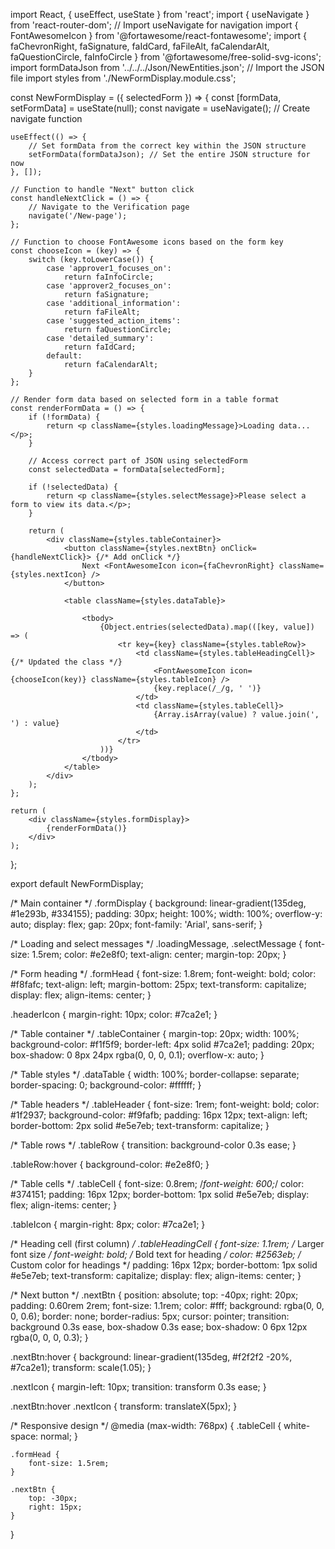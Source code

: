 import React, { useEffect, useState } from 'react';
import { useNavigate } from 'react-router-dom'; // Import useNavigate for navigation
import { FontAwesomeIcon } from '@fortawesome/react-fontawesome';
import { faChevronRight, faSignature, faIdCard, faFileAlt, faCalendarAlt, faQuestionCircle, faInfoCircle } from '@fortawesome/free-solid-svg-icons';
import formDataJson from '../../../Json/NewEntities.json'; // Import the JSON file
import styles from './NewFormDisplay.module.css';

const NewFormDisplay = ({ selectedForm }) => {
    const [formData, setFormData] = useState(null);
    const navigate = useNavigate(); // Create navigate function

    useEffect(() => {
        // Set formData from the correct key within the JSON structure
        setFormData(formDataJson); // Set the entire JSON structure for now
    }, []);

    // Function to handle "Next" button click
    const handleNextClick = () => {
        // Navigate to the Verification page
        navigate('/New-page');
    };

    // Function to choose FontAwesome icons based on the form key
    const chooseIcon = (key) => {
        switch (key.toLowerCase()) {
            case 'approver1_focuses_on':
                return faInfoCircle;
            case 'approver2_focuses_on':
                return faSignature;
            case 'additional_information':
                return faFileAlt;
            case 'suggested_action_items':
                return faQuestionCircle;
            case 'detailed_summary':
                return faIdCard;
            default:
                return faCalendarAlt;
        }
    };

    // Render form data based on selected form in a table format
    const renderFormData = () => {
        if (!formData) {
            return <p className={styles.loadingMessage}>Loading data...</p>;
        }

        // Access correct part of JSON using selectedForm
        const selectedData = formData[selectedForm];

        if (!selectedData) {
            return <p className={styles.selectMessage}>Please select a form to view its data.</p>;
        }

        return (
            <div className={styles.tableContainer}>
                <button className={styles.nextBtn} onClick={handleNextClick}> {/* Add onClick */}
                    Next <FontAwesomeIcon icon={faChevronRight} className={styles.nextIcon} />
                </button>

                <table className={styles.dataTable}>
                   
                    <tbody>
                        {Object.entries(selectedData).map(([key, value]) => (
                            <tr key={key} className={styles.tableRow}>
                                <td className={styles.tableHeadingCell}> {/* Updated the class */}
                                    <FontAwesomeIcon icon={chooseIcon(key)} className={styles.tableIcon} />
                                    {key.replace(/_/g, ' ')}
                                </td>
                                <td className={styles.tableCell}>
                                    {Array.isArray(value) ? value.join(', ') : value}
                                </td>
                            </tr>
                        ))}
                    </tbody>
                </table>
            </div>
        );
    };

    return (
        <div className={styles.formDisplay}>
            {renderFormData()}
        </div>
    );
};

export default NewFormDisplay;




/* Main container */
.formDisplay {
    background: linear-gradient(135deg, #1e293b, #334155);
    padding: 30px;
    height: 100%;
    width: 100%;
    overflow-y: auto;
    display: flex;
    gap: 20px;
    font-family: 'Arial', sans-serif;
}

/* Loading and select messages */
.loadingMessage,
.selectMessage {
    font-size: 1.5rem;
    color: #e2e8f0;
    text-align: center;
    margin-top: 20px;
}

/* Form heading */
.formHead {
    font-size: 1.8rem;
    font-weight: bold;
    color: #f8fafc;
    text-align: left;
    margin-bottom: 25px;
    text-transform: capitalize;
    display: flex;
    align-items: center;
}

.headerIcon {
    margin-right: 10px;
    color: #7ca2e1;
}

/* Table container */
.tableContainer {
    margin-top: 20px;
    width: 100%;
    background-color: #f1f5f9;
    border-left: 4px solid #7ca2e1;
    padding: 20px;
    box-shadow: 0 8px 24px rgba(0, 0, 0, 0.1);
    overflow-x: auto;
}

/* Table styles */
.dataTable {
    width: 100%;
    border-collapse: separate;
    border-spacing: 0;
    background-color: #ffffff;
}

/* Table headers */
.tableHeader {
    font-size: 1rem;
    font-weight: bold;
    color: #1f2937;
    background-color: #f9fafb;
    padding: 16px 12px;
    text-align: left;
    border-bottom: 2px solid #e5e7eb;
    text-transform: capitalize;
}

/* Table rows */
.tableRow {
    transition: background-color 0.3s ease;
}

.tableRow:hover {
    background-color: #e2e8f0;
}

/* Table cells */
.tableCell {
    font-size: 0.8rem;
    /*font-weight: 600;*/
    color: #374151;
    padding: 16px 12px;
    border-bottom: 1px solid #e5e7eb;
    display: flex;
    align-items: center;
}

.tableIcon {
    margin-right: 8px;
    color: #7ca2e1;
}

/* Heading cell (first column) */
.tableHeadingCell {
    font-size: 1.1rem;  /* Larger font size */
    font-weight: bold;  /* Bold text for heading */
    color: #2563eb; /* Custom color for headings */
    padding: 16px 12px;
    border-bottom: 1px solid #e5e7eb;
    text-transform: capitalize;
    display: flex;
    align-items: center;
}

/* Next button */
.nextBtn {
    position: absolute;
    top: -40px;
    right: 20px;
    padding: 0.60rem 2rem;
    font-size: 1.1rem;
    color: #fff;
    background: rgba(0, 0, 0, 0.6);
    border: none;
    border-radius: 5px;
    cursor: pointer;
    transition: background 0.3s ease, box-shadow 0.3s ease;
    box-shadow: 0 6px 12px rgba(0, 0, 0, 0.3);
}

.nextBtn:hover {
    background: linear-gradient(135deg, #f2f2f2 -20%, #7ca2e1);
    transform: scale(1.05);
}

.nextIcon {
    margin-left: 10px;
    transition: transform 0.3s ease;
}

.nextBtn:hover .nextIcon {
    transform: translateX(5px);
}

/* Responsive design */
@media (max-width: 768px) {
    .tableCell {
        white-space: normal;
    }

    .formHead {
        font-size: 1.5rem;
    }

    .nextBtn {
        top: -30px;
        right: 15px;
    }
}
